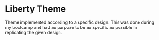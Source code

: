 <h1>Liberty Theme</h1>

<p>Theme implemented according to a specific design. This was done during my bootcamp and had as purpose to be as specific as possible in replicating the given design.</p>
